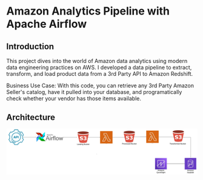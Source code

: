 # Amazon Analytics Pipeline with Apache Airflow

## Introduction
This project dives into the world of Amazon data analytics using modern data engineering practices on AWS. I developed a data pipeline to extract, transform, and load product data from a 3rd Party API to Amazon Redshift.

Business Use Case: With this code, you can retrieve any 3rd Party Amazon Seller's catalog, have it pulled into your database, and programatically check whether your vendor has those items available.

## Architecture
![Project Architecture](architecture.jpeg)
